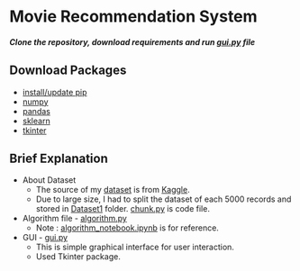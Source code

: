 # Movie Recommendation System


##### Clone the repository, download requirements and run [gui.py](https://github.com/ankithkumar99/Movie-Recommendation-System/blob/master/gui.py) file

## Download Packages
* [install/update pip](https://pypi.org/project/pip/)
* [numpy](https://pypi.org/project/numpy/)
* [pandas](https://pypi.org/project/pandas/)
* [sklearn](https://pypi.org/project/sklearn/)
* [tkinter](https://pypi.org/project/tkinter-temps/)


## Brief Explanation
* About Dataset
  * The source of my [dataset](https://github.com/ankithkumar99/Movie-Recommendation-System/blob/master/IMDb%20movies.csv) is from [Kaggle](https://www.kaggle.com/).
  * Due to large size, I had to split the dataset of each 5000 records and stored in [Dataset1](https://github.com/ankithkumar99/Movie-Recommendation-System/tree/master/Dataset1) folder. [chunk.py](https://github.com/ankithkumar99/Movie-Recommendation-System/tree/master/chunk.py) is code file.
* Algorithm file - [algorithm.py](https://github.com/ankithkumar99/Movie-Recommendation-System/tree/master/algorithm.py)
  * Note : [algorithm_notebook.ipynb](https://github.com/ankithkumar99/Movie-Recommendation-System/tree/master/algorithm_notebook.ipynb) is for reference.
* GUI - [gui.py](https://github.com/ankithkumar99/Movie-Recommendation-System/tree/master/gui.py)
  * This is simple graphical interface for user interaction.
  * Used Tkinter package.
